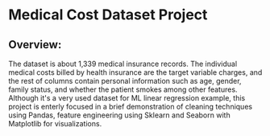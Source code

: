 # Medical Cost Dataset Project
## Overview:
The dataset is about 1,339 medical insurance records. The individual medical costs billed by health insurance are the target variable charges, and the rest of columns contain personal information such as age, gender, family status, and whether the patient smokes among other features.
Although it's a very used dataset for ML linear regression example, this project is enterly focused in a brief demonstration of cleaning techniques using Pandas, feature engineering using Sklearn and Seaborn with Matplotlib for visualizations.
